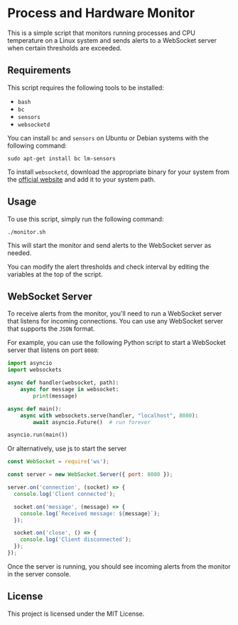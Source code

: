 # Process and Hardware Monitor

This is a simple script that monitors running processes and CPU temperature on a Linux system and sends alerts to a WebSocket server when certain thresholds are exceeded.

## Requirements

This script requires the following tools to be installed:

-   `bash`
-   `bc`
-   `sensors`
-   `websocketd`

You can install `bc` and `sensors` on Ubuntu or Debian systems with the following command:


`sudo apt-get install bc lm-sensors`

To install `websocketd`, download the appropriate binary for your system from the [official website](https://websocketd.com/#download) and add it to your system path.

## Usage

To use this script, simply run the following command:

`./monitor.sh`

This will start the monitor and send alerts to the WebSocket server as needed.

You can modify the alert thresholds and check interval by editing the variables at the top of the script.

## WebSocket Server

To receive alerts from the monitor, you'll need to run a WebSocket server that listens for incoming connections. You can use any WebSocket server that supports the `JSON` format.

For example, you can use the following Python script to start a WebSocket server that listens on port `8080`:


```python
import asyncio
import websockets

async def handler(websocket, path):
    async for message in websocket:
        print(message)

async def main():
    async with websockets.serve(handler, "localhost", 8080):
        await asyncio.Future()  # run forever

asyncio.run(main())
```

Or alternatively, use js to start the server

```js
const WebSocket = require('ws');

const server = new WebSocket.Server({ port: 8080 });

server.on('connection', (socket) => {
  console.log('Client connected');

  socket.on('message', (message) => {
    console.log(`Received message: ${message}`);
  });

  socket.on('close', () => {
    console.log('Client disconnected');
  });
});

```
Once the server is running, you should see incoming alerts from the monitor in the server console.

## License

This project is licensed under the MIT License.
